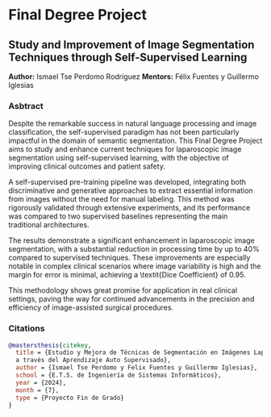 # Final Degree Project
## Study and Improvement of Image Segmentation Techniques through Self-Supervised Learning
**Author:** Ismael Tse Perdomo Rodríguez
**Mentors:** Félix Fuentes y Guillermo Iglesias

### Asbtract 
Despite the remarkable success in natural language processing and image classification, the self-supervised paradigm has not been particularly 
impactful in the domain of semantic segmentation. This Final Degree Project aims to study and enhance current techniques for laparoscopic image
segmentation using self-supervised learning, with the objective of improving clinical outcomes and patient safety.

A self-supervised pre-training pipeline was developed, integrating both discriminative and generative approaches to extract essential information
from images without the need for manual labeling. This method was rigorously validated through extensive experiments, and its performance was
compared to two supervised baselines representing the main traditional architectures.
    
The results demonstrate a significant enhancement in laparoscopic image segmentation, with a substantial reduction in processing time by up to 40%
compared to supervised techniques. These improvements are especially notable in complex clinical scenarios where image variability is high and the
margin for error is minimal, achieving a \textit{Dice Coefficient} of 0.95.
    
This methodology shows great promise for application in real clinical settings, paving the way for continued advancements in the precision and
efficiency of image-assisted surgical procedures.

### Citations
```bibtex
@mastersthesis{citekey,
  title = {Estudio y Mejora de Técnicas de Segmentación en Imágenes Laparoscópicas
  a través del Aprendizaje Auto Supervisado},
  author = {Ismael Tse Perdomo y Felix Fuentes y Guillermo Iglesias},
  school = {E.T.S. de Ingeniería de Sistemas Informáticos},
  year = {2024},
  month = {7},
  type = {Proyecto Fin de Grado}
}
```
